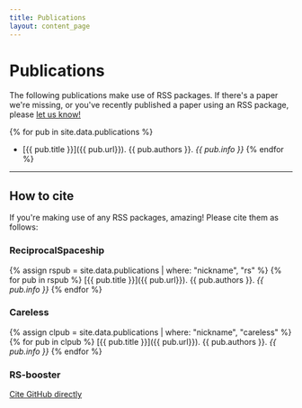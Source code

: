 ```yaml
---
title: Publications
layout: content_page
---
```


# Publications
The following publications make use of RSS packages. If there's a paper we're missing, or you've recently published a paper using an RSS package, please [let us know!](/contact.html)

{% for pub in site.data.publications %}
 - [{{ pub.title }}]({{ pub.url}}). {{ pub.authors }}. *{{ pub.info }}*
{% endfor %}
---
## How to cite
If you're making use of any RSS packages, amazing! Please cite them as follows:

### ReciprocalSpaceship
{% assign rspub = site.data.publications | where: "nickname", "rs" %}
{% for pub in rspub %}
[{{ pub.title }}]({{ pub.url}}). {{ pub.authors }}. *{{ pub.info }}*
{% endfor %}

### Careless
{% assign clpub = site.data.publications | where: "nickname", "careless" %}
{% for pub in clpub %}
[{{ pub.title }}]({{ pub.url}}). {{ pub.authors }}. *{{ pub.info }}*
{% endfor %}

### RS-booster
[Cite GitHub directly](https://github.com/rs-station/rs-booster)